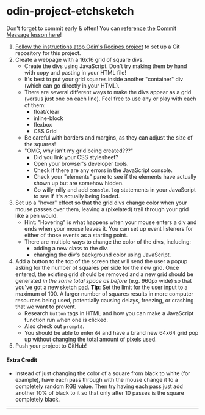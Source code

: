 # odin-project-etchsketch
Don't forget to commit early & often! You can [reference the Commit Message lesson here](https://www.theodinproject.com/paths/foundations/courses/foundations/lessons/commit-messages)!

1.  [Follow the instructions atop Odin's Recipes project](https://www.theodinproject.com/paths/foundations/courses/foundations/lessons/recipes#setting-up-your-projects-github-repository) to set up a Git repository for this project.
2.  Create a webpage with a 16x16 grid of square divs.
    -   Create the divs using JavaScript. Don't try making them by hand with copy and pasting in your HTML file!
    -   It's best to put your grid squares inside another "container" div (which can go directly in your HTML).
    -   There are several different ways to make the divs appear as a grid (versus just one on each line). Feel free to use any or play with each of them:
        -   float/clear
        -   inline-block
        -   flexbox
        -   CSS Grid
    -   Be careful with borders and margins, as they can adjust the size of the squares!
    -   "OMG, why isn't my grid being created???"
        -   Did you link your CSS stylesheet?
        -   Open your browser's developer tools.
        -   Check if there are any errors in the JavaScript console.
        -   Check your "elements" pane to see if the elements have actually shown up but are somehow hidden.
        -   Go willy-nilly and add `console.log` statements in your JavaScript to see if it's actually being loaded.
3.  Set up a "hover" effect so that the grid divs change color when your mouse passes over them, leaving a (pixelated) trail through your grid like a pen would.
    -   Hint: "Hovering" is what happens when your mouse enters a div and ends when your mouse leaves it. You can set up event listeners for either of those events as a starting point.
    -   There are multiple ways to change the color of the divs, including:
        -   adding a new class to the div.
        -   changing the div's background color using JavaScript.
4.  Add a button to the top of the screen that will send the user a popup asking for the number of squares per side for the new grid. Once entered, the existing grid should be removed and a new grid should be generated *in the same total space as before* (e.g. 960px wide) so that you've got a new sketch pad. **Tip**: Set the limit for the user input to a maximum of 100\. A larger number of squares results in more computer resources being used, potentially causing delays, freezing, or crashing that we want to prevent.
    -   Research `button` tags in HTML and how you can make a JavaScript function run when one is clicked.
    -   Also check out `prompt`s.
    -   You should be able to enter `64` and have a brand new 64x64 grid pop up without changing the total amount of pixels used.
5.  Push your project to GitHub!

#### Extra Credit

-   Instead of just changing the color of a square from black to white (for example), have each pass through with the mouse change it to a completely random RGB value. Then try having each pass just add another 10% of black to it so that only after 10 passes is the square completely black.
---
